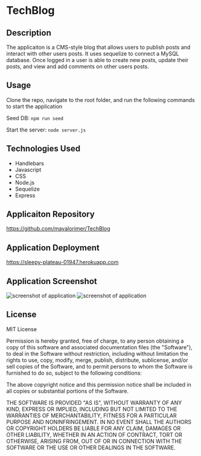 # TechBlog

## Description 
The applicaiton is a CMS-style blog that allows users to publish posts and interact with other users posts. It uses sequelize to connect a MySQL database. Once logged in a user is able to create new posts, update their posts, and view and add comments on other users posts. 


## Usage

Clone the repo, navigate to the root folder, and run the following commands to start the application

Seed DB:
```npm run seed```

Start the server:
```node server.js```

## Technologies Used
- Handlebars
- Javascript
- CSS
- Node.js
- Sequelize
- Express

## Applicaiton Repository
https://github.com/mayalorimer/TechBlog

## Application Deployment
https://sleepy-plateau-01947.herokuapp.com

## Application Screenshot
![screenshot of application](./public/assets/shot2.jpg)
![screenshot of application](./public/assets/shot.jpg)

## License
MIT License

Permission is hereby granted, free of charge, to any person obtaining a copy of this software and associated documentation files (the "Software"), to deal in the Software without restriction, including without limitation the rights to use, copy, modify, merge, publish, distribute, sublicense, and/or sell copies of the Software, and to permit persons to whom the Software is furnished to do so, subject to the following conditions:

The above copyright notice and this permission notice shall be included in all copies or substantial portions of the Software.

THE SOFTWARE IS PROVIDED "AS IS", WITHOUT WARRANTY OF ANY KIND, EXPRESS OR IMPLIED, INCLUDING BUT NOT LIMITED TO THE WARRANTIES OF MERCHANTABILITY, FITNESS FOR A PARTICULAR PURPOSE AND NONINFRINGEMENT. IN NO EVENT SHALL THE AUTHORS OR COPYRIGHT HOLDERS BE LIABLE FOR ANY CLAIM, DAMAGES OR OTHER LIABILITY, WHETHER IN AN ACTION OF CONTRACT, TORT OR OTHERWISE, ARISING FROM, OUT OF OR IN CONNECTION WITH THE SOFTWARE OR THE USE OR OTHER DEALINGS IN THE SOFTWARE.

